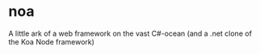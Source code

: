 noa
===

A little ark of a web framework on the vast C#-ocean (and a .net clone of the Koa Node framework)
